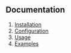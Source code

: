 ## Documentation
1. [Installation](./01_installation.md)
2. [Configuration](./02_configuration.md)
3. [Usage](./03_usage.md)
4. [Examples](./examples)
